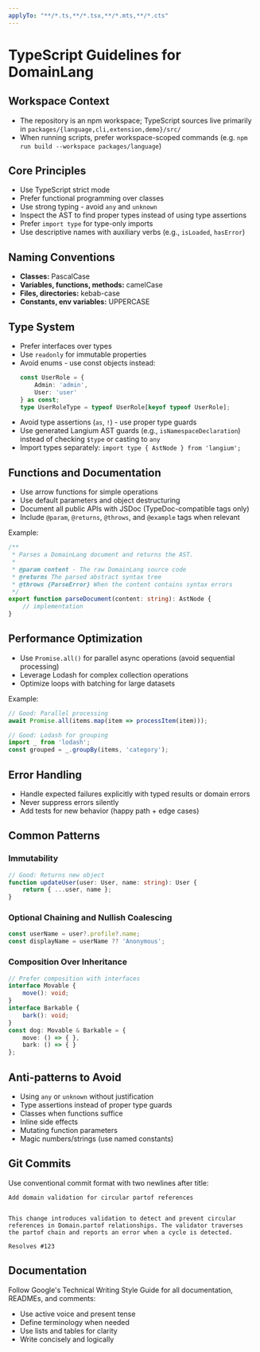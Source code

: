 ```yaml
---
applyTo: "**/*.ts,**/*.tsx,**/*.mts,**/*.cts"
---
```


# TypeScript Guidelines for DomainLang

## Workspace Context

- The repository is an npm workspace; TypeScript sources live primarily in `packages/{language,cli,extension,demo}/src/`
- When running scripts, prefer workspace-scoped commands (e.g. `npm run build --workspace packages/language`)

## Core Principles

- Use TypeScript strict mode
- Prefer functional programming over classes
- Use strong typing - avoid `any` and `unknown`
- Inspect the AST to find proper types instead of using type assertions
- Prefer `import type` for type-only imports
- Use descriptive names with auxiliary verbs (e.g., `isLoaded`, `hasError`)

## Naming Conventions

- **Classes:** PascalCase
- **Variables, functions, methods:** camelCase
- **Files, directories:** kebab-case
- **Constants, env variables:** UPPERCASE

## Type System

- Prefer interfaces over types
- Use `readonly` for immutable properties
- Avoid enums - use const objects instead:
  ```typescript
  const UserRole = {
      Admin: 'admin',
      User: 'user'
  } as const;
  type UserRoleType = typeof UserRole[keyof typeof UserRole];
  ```
- Avoid type assertions (`as`, `!`) - use proper type guards
- Use generated Langium AST guards (e.g., `isNamespaceDeclaration`) instead of checking `$type` or casting to `any`
- Import types separately: `import type { AstNode } from 'langium';`

## Functions and Documentation

- Use arrow functions for simple operations
- Use default parameters and object destructuring
- Document all public APIs with JSDoc (TypeDoc-compatible tags only)
- Include `@param`, `@returns`, `@throws`, and `@example` tags when relevant

Example:
```typescript
/**
 * Parses a DomainLang document and returns the AST.
 * 
 * @param content - The raw DomainLang source code
 * @returns The parsed abstract syntax tree
 * @throws {ParseError} When the content contains syntax errors
 */
export function parseDocument(content: string): AstNode {
    // implementation
}
```

## Performance Optimization

- Use `Promise.all()` for parallel async operations (avoid sequential processing)
- Leverage Lodash for complex collection operations
- Optimize loops with batching for large datasets

Example:
```typescript
// Good: Parallel processing
await Promise.all(items.map(item => processItem(item)));

// Good: Lodash for grouping
import _ from 'lodash';
const grouped = _.groupBy(items, 'category');
```

## Error Handling

- Handle expected failures explicitly with typed results or domain errors
- Never suppress errors silently
- Add tests for new behavior (happy path + edge cases)

## Common Patterns

### Immutability
```typescript
// Good: Returns new object
function updateUser(user: User, name: string): User {
    return { ...user, name };
}
```

### Optional Chaining and Nullish Coalescing
```typescript
const userName = user?.profile?.name;
const displayName = userName ?? 'Anonymous';
```

### Composition Over Inheritance
```typescript
// Prefer composition with interfaces
interface Movable {
    move(): void;
}
interface Barkable {
    bark(): void;
}
const dog: Movable & Barkable = {
    move: () => { },
    bark: () => { }
};
```

## Anti-patterns to Avoid

- Using `any` or `unknown` without justification
- Type assertions instead of proper type guards
- Classes when functions suffice
- Inline side effects
- Mutating function parameters
- Magic numbers/strings (use named constants)

## Git Commits

Use conventional commit format with two newlines after title:

```
Add domain validation for circular partof references


This change introduces validation to detect and prevent circular
references in Domain.partof relationships. The validator traverses
the partof chain and reports an error when a cycle is detected.

Resolves #123
```

## Documentation

Follow Google's Technical Writing Style Guide for all documentation, READMEs, and comments:
- Use active voice and present tense
- Define terminology when needed
- Use lists and tables for clarity
- Write concisely and logically

